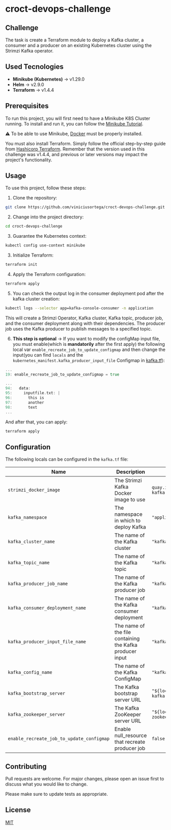 # croct-devops-challenge

## Challenge
The task is create a Terraform module to deploy a Kafka cluster, a consumer and a producer on an existing Kubernetes cluster using the Strimzi Kafka operator.

## Used Tecnologies
- **Minikube (Kubernetes)** -> v1.29.0
- **Helm** -> v2.9.0
- **Terraform** -> v1.4.4

## Prerequisites

To run this project, you will first need to have a Minikube K8S Cluster running. To install and run it, you can follow the [Minikube Tutorial](https://minikube.sigs.k8s.io/docs/start/).

:warning: To be able to use Minikube, [Docker](https://docs.docker.com/engine/install/ubuntu/) must be properly installed.

You must also install Terraform. Simply follow the official step-by-step guide from [Hashicorp Terraform](https://developer.hashicorp.com/terraform/downloads). Remember that the version used in this challenge was v1.4.4, and previous or later versions may impact the project's functionality.

## Usage

To use this project, follow these steps:

1. Clone the repository:
```bash
git clone https://github.com/viniciusortega/croct-devops-challenge.git
```

2. Change into the project directory:
```bash
cd croct-devops-challenge
```

3. Guarantee the Kubernetes context:
```bash
kubectl config use-context minikube
```
3. Initialize Terraform:
```bash
terraform init
```

4. Apply the Terraform configuration:

```bash
terraform apply
```

5. You can check the output log in the consumer deployment pod after the kafka cluster creation:
   
```bash
kubectl logs --selector app=kafka-console-consumer -n application
```

This will create a Strimzi Operator, Kafka cluster, Kafka topic, producer job, and the consumer deployment along with their dependencies. The producer job uses the Kafka producer to publish messages to a specified topic.

6. **This step is optional** -> If you want to modify the configMap input file, you must enable(which is **mandatorily** after the first apply) the following local var `enable_recreate_job_to_update_configmap` and then change the input(you can find `locals` and the `kubernetes_manifest.kafka_producer_input_file` Configmap in [kafka.tf](./kafka.tf)):

```go
...
19: enable_recreate_job_to_update_configmap = true
```

```go
...
94:   data:
95:     inputfile.txt: |
96:       this is 
97:       another
98:       text
...
```

And after that, you can apply:

```bash
terraform apply
```

## Configuration

The following locals can be configured in the `kafka.tf` file:

| Name | Description | Default |
|------|-------------|---------|
| `strimzi_docker_image` | The Strimzi Kafka Docker image to use | `quay.io/strimzi/kafka:0.34.0-kafka-3.4.0` |
| `kafka_namespace` | The namespace in which to deploy Kafka | `"application"` |
| `kafka_cluster_name` | The name of the Kafka cluster | `"kafka-default-cluster"` |
| `kafka_topic_name` | The name of the Kafka topic | `"kafka-default-topic"` |
| `kafka_producer_job_name` | The name of the Kafka producer job | `"kafka-producer-job"` |
| `kafka_consumer_deployment_name` | The name of the Kafka consumer deployment | `"kafka-console-consumer"` |
| `kafka_producer_input_file_name` | The name of the file containing the Kafka producer input | `"kafka-producer-input-file"` |
| `kafka_config_name` | The name of the Kafka ConfigMap | `"kafka-config"` |
| `kafka_bootstrap_server` | The Kafka bootstrap server URL | `"${local.kafka_cluster_name}-kafka-bootstrap:9092"` |
| `kafka_zookeeper_server` | The Kafka ZooKeeper server URL | `"${local.kafka_cluster_name}-zookeeper:2181"` |
| `enable_recreate_job_to_update_configmap` | Enable null_resource that recreate producer job | `false` |

## Contributing

Pull requests are welcome. For major changes, please open an issue first
to discuss what you would like to change.

Please make sure to update tests as appropriate.

## License

[MIT](https://choosealicense.com/licenses/mit/)